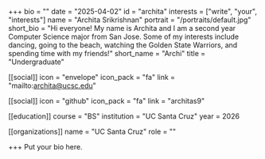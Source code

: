 +++
bio = ""
date = "2025-04-02"
id = "archita"
interests = ["write", "your", "interests"]
name = "Archita Srikrishnan"
portrait = "/portraits/default.jpg"
short_bio = "Hi everyone! My name is Archita and I am a second year Computer Science major from San Jose. Some of my interests include dancing, going to the beach, watching the Golden State Warriors, and spending time with my friends!"
short_name = "Archi"
title = "Undergraduate"

[[social]]
    icon = "envelope"
    icon_pack = "fa"
    link = "mailto:archita@ucsc.edu"

[[social]]
    icon = "github"
    icon_pack = "fa"
    link = "architas9"

[[education]]
    course = "BS"
    institution = "UC Santa Cruz"
    year = 2026
    
[[organizations]]
    name = "UC Santa Cruz"
    role = ""

+++
Put your bio here.
